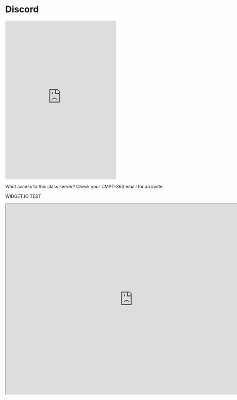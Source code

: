 # Discord

<div class="video-container-4by3"><iframe src="https://discord.com/widget?id=872900842280333322&theme=dark" width="350" height="500" allowtransparency="true" frameborder="0" sandbox="allow-popups allow-popups-to-escape-sandbox allow-same-origin allow-scripts"></iframe></div>

Want access to this class server? Check your CMPT-363 email for an invite.

WIDGET.IO TEST

<div class="video-container-4by3"><iframe src="https://e.widgetbot.io/channels/872900842280333322/872914151943569428" height="600" width="800"></iframe></div>
